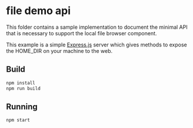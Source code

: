 # file demo api
This folder contains a sample implementation to document the minimal API that is necessary to support the local file browser component.

This example is a simple [Express.js](https://expressjs.com/) server which gives methods to expose the HOME_DIR on your machine to the web.  

## Build
```bash
npm install
npm run build
```

## Running
```bash
npm start
```
